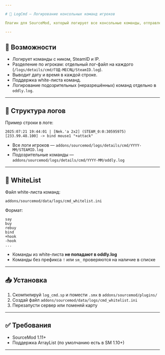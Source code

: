 ```yaml
---

# 📄 LogCmd — Логирование консольных команд игроков

Плагин для SourceMod, который логирует все консольные команды, отправленные игроками. Подходит для CSS / CSGO / TF2 и других Source-игр.

---
```


## 🔧 Возможности

* Логирует команды с ником, SteamID и IP.
* Разделение по игрокам: отдельный лог-файл на каждого (`/logs/details/cmd/ГОД-МЕСЯЦ/SteamID.log`).
* Выводит дату и время в каждой строке.
* Поддержка white-листа команд.
* Логирование подозрительных (неразрешённых) команд отдельно в `oddly.log`.

---

## 📂 Структура логов

Пример строки в логе:

```
2025:07:21 19:44:01 | [Nek.'a 2x2] (STEAM_0:0:30595975) [233.99.48.100] -> bind mouse1 "+attack"
```

* Все логи игроков — `addons/sourcemod/logs/details/cmd/YYYY-MM/STEAMID.log`
* Подозрительные команды — `addons/sourcemod/logs/details/cmd/YYYY-MM/oddly.log`

---

## 📜 WhiteList

Файл white-листа команд:

```
addons/sourcemod/data/logs/cmd_whitelist.ini
```

Формат:

```
say
buy
rebuy
bind
+hook
-hook
...
```

* Команды из white-листа **не попадают в oddly.log**
* Команды без префикса `!` или `sm_` проверяются на наличие в списке

---

## 📥 Установка

1. Скомпилируй `log_cmd.sp` и помести `.smx` в `addons/sourcemod/plugins/`
2. Создай файл `addons/sourcemod/data/logs/cmd_whitelist.ini`
3. Перезапусти сервер или поменяй карту

---

## ✅ Требования

* SourceMod 1.11+
* Поддержка ArrayList (по умолчанию есть в SM 1.10+)

---
